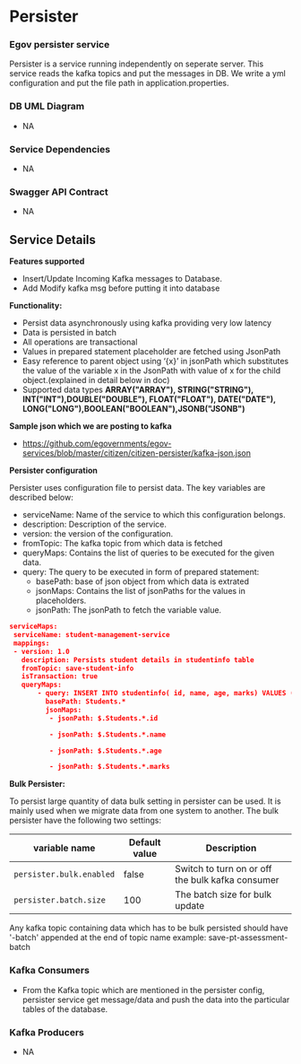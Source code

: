 # Persister
### Egov persister service
Persister is a service running independently on seperate server. This service reads the kafka topics and put the messages in DB. We write a yml configuration and put the file path in application.properties.

### DB UML Diagram

- NA

### Service Dependencies
- NA

### Swagger API Contract

- NA

## Service Details

**Features supported**
- Insert/Update Incoming Kafka messages to Database.
- Add Modify kafka msg before putting it into database

**Functionality:**
- Persist data asynchronously using kafka providing very low latency
- Data is persisted in batch
- All operations are transactional
- Values in prepared statement placeholder are fetched using JsonPath
- Easy reference to parent object using ‘{x}’ in jsonPath which substitutes the value of the variable x in the JsonPath with value of x for the child object.(explained in detail below in doc)
- Supported data types **ARRAY("ARRAY"), STRING("STRING"), INT("INT"),DOUBLE("DOUBLE"), FLOAT("FLOAT"), DATE("DATE"), LONG("LONG"),BOOLEAN("BOOLEAN"),JSONB("JSONB")**

**Sample json which we are posting to kafka**
- https://github.com/egovernments/egov-services/blob/master/citizen/citizen-persister/kafka-json.json

**Persister configuration**

Persister uses configuration file to persist data. The key variables are described below:
- serviceName: Name of the service to which this configuration belongs.
- description: Description of the service.
- version: the version of the configuration.
- fromTopic: The kafka topic from which data is fetched
- queryMaps: Contains the list of queries to be executed for the given data.
- query: The query to be executed in form of prepared statement:
    - basePath: base of json object from which data is extrated
    - jsonMaps: Contains the list of jsonPaths for the values in placeholders.
    - jsonPath: The jsonPath to fetch the variable value.


```json
serviceMaps:
 serviceName: student-management-service
 mappings:
 - version: 1.0
   description: Persists student details in studentinfo table
   fromTopic: save-student-info
   isTransaction: true
   queryMaps:
       - query: INSERT INTO studentinfo( id, name, age, marks) VALUES (?, ?, ?, ?);
         basePath: Students.*
         jsonMaps:
          - jsonPath: $.Students.*.id

          - jsonPath: $.Students.*.name

          - jsonPath: $.Students.*.age

          - jsonPath: $.Students.*.marks
```                                  

**Bulk Persister:**

To persist large quantity of data bulk setting in persister can be used. It is mainly used when we migrate data from one system to another. 
The bulk persister have the following two settings:

| variable name           | Default value | Description                                     |
|-------------------------|---------------|-------------------------------------------------|
| `persister.bulk.enabled`| false         | Switch to turn on or off the bulk kafka consumer|
| `persister.batch.size`  | 100           | The batch size for bulk update                  |
    
Any kafka topic containing data which has to be bulk persisted should have '-batch' appended at the end of topic name example: save-pt-assessment-batch
    
### Kafka Consumers

- From the Kafka topic which are mentioned in the persister config, persister service get message/data and push the data into the particular tables of the database.

### Kafka Producers

- NA